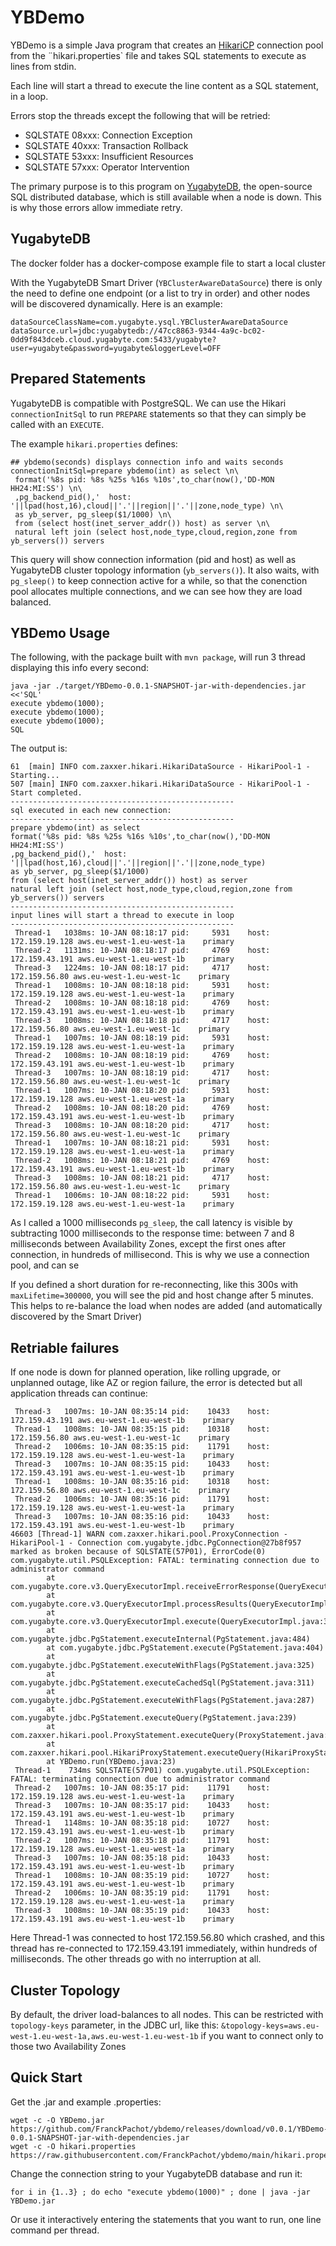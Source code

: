 # YBDemo

YBDemo is a simple Java program that creates an [HikariCP](https://github.com/brettwooldridge/HikariCP) connection pool from the ¨hikari.properties` file and takes SQL statements to execute as lines from stdin. 

Each line will start a thread to execute the line content as a SQL statement, in a loop.

Errors stop the threads except the following that will be retried:

- SQLSTATE 08xxx: Connection Exception
- SQLSTATE 40xxx: Transaction Rollback
- SQLSTATE 53xxx: Insufficient Resources
- SQLSTATE 57xxx: Operator Intervention

The primary purpose is to this program on [YugabyteDB](https://www.yugabyte.com), the open-source SQL distributed database, which is still available when a node is down. This is why those errors allow immediate retry.

## YugabyteDB 

The docker folder has a docker-compose example file to start a local cluster

With the YugabyteDB Smart Driver (`YBClusterAwareDataSource`) there is only the need to define one endpoint (or a list to try in order) and other nodes will be discovered dynamically. Here is an example:
```
dataSourceClassName=com.yugabyte.ysql.YBClusterAwareDataSource
dataSource.url=jdbc:yugabytedb://47cc8863-9344-4a9c-bc02-0dd9f843dceb.cloud.yugabyte.com:5433/yugabyte?user=yugabyte&password=yugabyte&loggerLevel=OFF
```

## Prepared Statements 

YugabyteDB is compatible with PostgreSQL. We can use the Hikari `connectionInitSql` to run `PREPARE` statements so that they can simply be called with an `EXECUTE`.

The example `hikari.properties` defines:
```
## ybdemo(seconds) displays connection info and waits seconds
connectionInitSql=prepare ybdemo(int) as select \n\
 format('%8s pid: %8s %25s %16s %10s',to_char(now(),'DD-MON HH24:MI:SS') \n\
 ,pg_backend_pid(),'  host: '||lpad(host,16),cloud||'.'||region||'.'||zone,node_type) \n\
 as yb_server, pg_sleep($1/1000) \n\
 from (select host(inet_server_addr()) host) as server \n\
 natural left join (select host,node_type,cloud,region,zone from yb_servers()) servers
```
This query will show connection information (pid and host) as well as YugabyteDB cluster topology information (`yb_servers()`). It also waits, with `pg_sleep()` to keep connection active for a while, so that the conenction pool allocates multiple connections, and we can see how they are load balanced.

## YBDemo Usage

The following, with the package built with `mvn package`, will run 3 thread displaying this info every second:
```
java -jar ./target/YBDemo-0.0.1-SNAPSHOT-jar-with-dependencies.jar <<'SQL'
execute ybdemo(1000);
execute ybdemo(1000);
execute ybdemo(1000);
SQL
```
The output is:
```
61  [main] INFO com.zaxxer.hikari.HikariDataSource - HikariPool-1 - Starting...
507 [main] INFO com.zaxxer.hikari.HikariDataSource - HikariPool-1 - Start completed.
--------------------------------------------------
sql executed in each new connection:
--------------------------------------------------
prepare ybdemo(int) as select
format('%8s pid: %8s %25s %16s %10s',to_char(now(),'DD-MON HH24:MI:SS')
,pg_backend_pid(),'  host: '||lpad(host,16),cloud||'.'||region||'.'||zone,node_type)
as yb_server, pg_sleep($1/1000)
from (select host(inet_server_addr()) host) as server
natural left join (select host,node_type,cloud,region,zone from yb_servers()) servers
--------------------------------------------------
input lines will start a thread to execute in loop
--------------------------------------------------
 Thread-1   1038ms: 10-JAN 08:18:17 pid:     5931    host:   172.159.19.128 aws.eu-west-1.eu-west-1a    primary
 Thread-2   1131ms: 10-JAN 08:18:17 pid:     4769    host:   172.159.43.191 aws.eu-west-1.eu-west-1b    primary
 Thread-3   1224ms: 10-JAN 08:18:17 pid:     4717    host:    172.159.56.80 aws.eu-west-1.eu-west-1c    primary
 Thread-1   1008ms: 10-JAN 08:18:18 pid:     5931    host:   172.159.19.128 aws.eu-west-1.eu-west-1a    primary
 Thread-2   1008ms: 10-JAN 08:18:18 pid:     4769    host:   172.159.43.191 aws.eu-west-1.eu-west-1b    primary
 Thread-3   1008ms: 10-JAN 08:18:18 pid:     4717    host:    172.159.56.80 aws.eu-west-1.eu-west-1c    primary
 Thread-1   1007ms: 10-JAN 08:18:19 pid:     5931    host:   172.159.19.128 aws.eu-west-1.eu-west-1a    primary
 Thread-2   1008ms: 10-JAN 08:18:19 pid:     4769    host:   172.159.43.191 aws.eu-west-1.eu-west-1b    primary
 Thread-3   1007ms: 10-JAN 08:18:19 pid:     4717    host:    172.159.56.80 aws.eu-west-1.eu-west-1c    primary
 Thread-1   1007ms: 10-JAN 08:18:20 pid:     5931    host:   172.159.19.128 aws.eu-west-1.eu-west-1a    primary
 Thread-2   1008ms: 10-JAN 08:18:20 pid:     4769    host:   172.159.43.191 aws.eu-west-1.eu-west-1b    primary
 Thread-3   1008ms: 10-JAN 08:18:20 pid:     4717    host:    172.159.56.80 aws.eu-west-1.eu-west-1c    primary
 Thread-1   1007ms: 10-JAN 08:18:21 pid:     5931    host:   172.159.19.128 aws.eu-west-1.eu-west-1a    primary
 Thread-2   1008ms: 10-JAN 08:18:21 pid:     4769    host:   172.159.43.191 aws.eu-west-1.eu-west-1b    primary
 Thread-3   1008ms: 10-JAN 08:18:21 pid:     4717    host:    172.159.56.80 aws.eu-west-1.eu-west-1c    primary
 Thread-1   1006ms: 10-JAN 08:18:22 pid:     5931    host:   172.159.19.128 aws.eu-west-1.eu-west-1a    primary
```

As I called a 1000 milliseconds `pg_sleep`, the call latency is visible by subtracting 1000 milliseconds to the response time: between 7 and 8 milliseconds between Availability Zones, except the first ones after connection, in hundreds of millisecond. This is why we use a connection pool, and can se 

If you defined a short duration for re-reconnecting, like this 300s with `maxLifetime=300000`, you will see the pid and host change after 5 minutes. This helps to re-balance the load when nodes are added (and automatically discovered by the Smart Driver)

## Retriable failures

If one node is down for planned operation, like rolling upgrade, or unplanned outage, like AZ or region failure, the error is detected but all application threads can continue:
```
 Thread-3   1007ms: 10-JAN 08:35:14 pid:    10433    host:   172.159.43.191 aws.eu-west-1.eu-west-1b    primary
 Thread-1   1008ms: 10-JAN 08:35:15 pid:    10318    host:    172.159.56.80 aws.eu-west-1.eu-west-1c    primary
 Thread-2   1006ms: 10-JAN 08:35:15 pid:    11791    host:   172.159.19.128 aws.eu-west-1.eu-west-1a    primary
 Thread-3   1007ms: 10-JAN 08:35:15 pid:    10433    host:   172.159.43.191 aws.eu-west-1.eu-west-1b    primary
 Thread-1   1008ms: 10-JAN 08:35:16 pid:    10318    host:    172.159.56.80 aws.eu-west-1.eu-west-1c    primary
 Thread-2   1006ms: 10-JAN 08:35:16 pid:    11791    host:   172.159.19.128 aws.eu-west-1.eu-west-1a    primary
 Thread-3   1007ms: 10-JAN 08:35:16 pid:    10433    host:   172.159.43.191 aws.eu-west-1.eu-west-1b    primary
46603 [Thread-1] WARN com.zaxxer.hikari.pool.ProxyConnection - HikariPool-1 - Connection com.yugabyte.jdbc.PgConnection@27b8f957 marked as broken because of SQLSTATE(57P01), ErrorCode(0)
com.yugabyte.util.PSQLException: FATAL: terminating connection due to administrator command
        at com.yugabyte.core.v3.QueryExecutorImpl.receiveErrorResponse(QueryExecutorImpl.java:2679)
        at com.yugabyte.core.v3.QueryExecutorImpl.processResults(QueryExecutorImpl.java:2359)
        at com.yugabyte.core.v3.QueryExecutorImpl.execute(QueryExecutorImpl.java:349)
        at com.yugabyte.jdbc.PgStatement.executeInternal(PgStatement.java:484)
        at com.yugabyte.jdbc.PgStatement.execute(PgStatement.java:404)
        at com.yugabyte.jdbc.PgStatement.executeWithFlags(PgStatement.java:325)
        at com.yugabyte.jdbc.PgStatement.executeCachedSql(PgStatement.java:311)
        at com.yugabyte.jdbc.PgStatement.executeWithFlags(PgStatement.java:287)
        at com.yugabyte.jdbc.PgStatement.executeQuery(PgStatement.java:239)
        at com.zaxxer.hikari.pool.ProxyStatement.executeQuery(ProxyStatement.java:110)
        at com.zaxxer.hikari.pool.HikariProxyStatement.executeQuery(HikariProxyStatement.java)
        at YBDemo.run(YBDemo.java:23)
 Thread-1    734ms SQLSTATE(57P01) com.yugabyte.util.PSQLException: FATAL: terminating connection due to administrator command
 Thread-2   1007ms: 10-JAN 08:35:17 pid:    11791    host:   172.159.19.128 aws.eu-west-1.eu-west-1a    primary
 Thread-3   1007ms: 10-JAN 08:35:17 pid:    10433    host:   172.159.43.191 aws.eu-west-1.eu-west-1b    primary
 Thread-1   1148ms: 10-JAN 08:35:18 pid:    10727    host:   172.159.43.191 aws.eu-west-1.eu-west-1b    primary
 Thread-2   1007ms: 10-JAN 08:35:18 pid:    11791    host:   172.159.19.128 aws.eu-west-1.eu-west-1a    primary
 Thread-3   1007ms: 10-JAN 08:35:18 pid:    10433    host:   172.159.43.191 aws.eu-west-1.eu-west-1b    primary
 Thread-1   1008ms: 10-JAN 08:35:19 pid:    10727    host:   172.159.43.191 aws.eu-west-1.eu-west-1b    primary
 Thread-2   1006ms: 10-JAN 08:35:19 pid:    11791    host:   172.159.19.128 aws.eu-west-1.eu-west-1a    primary
 Thread-3   1008ms: 10-JAN 08:35:19 pid:    10433    host:   172.159.43.191 aws.eu-west-1.eu-west-1b    primary
```
Here Thread-1 was connected to host 172.159.56.80 which crashed, and this thread has re-connected to 172.159.43.191 immediately, within hundreds of milliseconds. The other threads go with no interruption at all.

## Cluster Topology

By default, the driver load-balances to all nodes. This can be restricted with `topology-keys` parameter, in the JDBC url, like this: `&topology-keys=aws.eu-west-1.eu-west-1a,aws.eu-west-1.eu-west-1b` if you want to connect only to those two Availability Zones

## Quick Start

Get the .jar and example .properties:
```
wget -c -O YBDemo.jar https://github.com/FranckPachot/ybdemo/releases/download/v0.0.1/YBDemo-0.0.1-SNAPSHOT-jar-with-dependencies.jar
wget -c -O hikari.properties https://raw.githubusercontent.com/FranckPachot/ybdemo/main/hikari.properties
```
Change the connection string to your YugabyteDB database and run it:
```
for i in {1..3} ; do echo "execute ybdemo(1000)" ; done | java -jar YBDemo.jar
```

Or use it interactively entering the statements that you want to run, one line command per thread.

